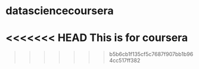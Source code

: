 # datasciencecoursera
<<<<<<< HEAD
This is for coursera
=======
>>>>>>> b5b6cb1f135cf5c7687f907bb1b964cc517ff382
